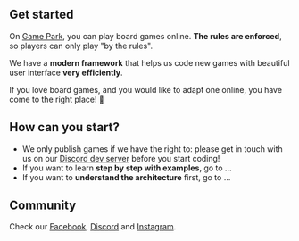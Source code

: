 ## Get started

On [Game Park](https://game-park.com/), you can play board games online. **The rules are enforced**, so players can only play "by the rules".

We have a **modern framework** that helps us code new games with beautiful user interface **very efficiently**.

If you love board games, and you would like to adapt one online, you have come to the right place! :hugs:

## How can you start?

- We only publish games if we have the right to: please get in touch with us on our [Discord dev server](https://discord.gg/MaWUjfdYjT) before you start coding!
- If you want to learn **step by step with examples**, go to ...
- If you want to **understand the architecture** first, go to  ...

## Community

Check our [Facebook](https://www.facebook.com/gameparkboardgames), [Discord](https://discord.com/invite/6WcQUvv) and [Instagram](https://www.instagram.com/game_park_board_games/).